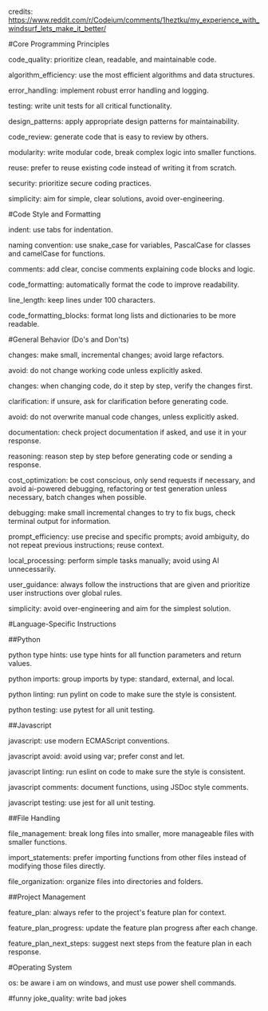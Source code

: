 credits: https://www.reddit.com/r/Codeium/comments/1heztku/my_experience_with_windsurf_lets_make_it_better/

#Core Programming Principles

code_quality: prioritize clean, readable, and maintainable code.

algorithm_efficiency: use the most efficient algorithms and data structures.

error_handling: implement robust error handling and logging.

testing: write unit tests for all critical functionality.

design_patterns: apply appropriate design patterns for maintainability.

code_review: generate code that is easy to review by others.

modularity: write modular code, break complex logic into smaller functions.

reuse: prefer to reuse existing code instead of writing it from scratch.

security: prioritize secure coding practices.

simplicity: aim for simple, clear solutions, avoid over-engineering.

#Code Style and Formatting

indent: use tabs for indentation.

naming convention: use snake_case for variables, PascalCase for classes and camelCase for functions.

comments: add clear, concise comments explaining code blocks and logic.

code_formatting: automatically format the code to improve readability.

line_length: keep lines under 100 characters.

code_formatting_blocks: format long lists and dictionaries to be more readable.

#General Behavior (Do's and Don'ts)

changes: make small, incremental changes; avoid large refactors.

avoid: do not change working code unless explicitly asked.

changes: when changing code, do it step by step, verify the changes first.

clarification: if unsure, ask for clarification before generating code.

avoid: do not overwrite manual code changes, unless explicitly asked.

documentation: check project documentation if asked, and use it in your response.

reasoning: reason step by step before generating code or sending a response.

cost_optimization: be cost conscious, only send requests if necessary, and avoid ai-powered debugging, refactoring or test generation unless necessary, batch changes when possible.

debugging: make small incremental changes to try to fix bugs, check terminal output for information.

prompt_efficiency: use precise and specific prompts; avoid ambiguity, do not repeat previous instructions; reuse context.

local_processing: perform simple tasks manually; avoid using AI unnecessarily.

user_guidance: always follow the instructions that are given and prioritize user instructions over global rules.

simplicity: avoid over-engineering and aim for the simplest solution.

#Language-Specific Instructions

##Python

python type hints: use type hints for all function parameters and return values.

python imports: group imports by type: standard, external, and local.

python linting: run pylint on code to make sure the style is consistent.

python testing: use pytest for all unit testing.

##Javascript

javascript: use modern ECMAScript conventions.

javascript avoid: avoid using var; prefer const and let.

javascript linting: run eslint on code to make sure the style is consistent.

javascript comments: document functions, using JSDoc style comments.

javascript testing: use jest for all unit testing.

##File Handling

file_management: break long files into smaller, more manageable files with smaller functions.

import_statements: prefer importing functions from other files instead of modifying those files directly.

file_organization: organize files into directories and folders.

##Project Management

feature_plan: always refer to the project's feature plan for context.

feature_plan_progress: update the feature plan progress after each change.

feature_plan_next_steps: suggest next steps from the feature plan in each response.

#Operating System

os: be aware i am on windows, and must use power shell commands.

#funny
joke_quality: write bad jokes

